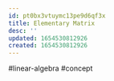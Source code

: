 ```yaml
---
id: pt0bx3vtuymc13pe9d6qf3x
title: Elementary Matrix
desc: ''
updated: 1654530812926
created: 1654530812926
---
```

#linear-algebra #concept
